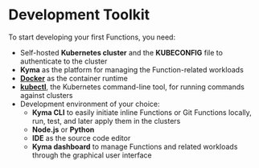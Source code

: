 # Development Toolkit

To start developing your first Functions, you need:

- Self-hosted **Kubernetes cluster** and the **KUBECONFIG** file to authenticate to the cluster
- **Kyma** as the platform for managing the Function-related workloads
- [**Docker**](https://www.docker.com/) as the container runtime
- [**kubectl**](https://kubernetes.io/docs/reference/kubectl/kubectl/), the Kubernetes command-line tool, for running commands against clusters
- Development environment of your choice:
  - **Kyma CLI** to easily initiate inline Functions or Git Functions locally, run, test, and later apply them in the clusters
  - **Node.js** or **Python**
  - **IDE** as the source code editor
  - **Kyma dashboard** to manage Functions and related workloads through the graphical user interface
